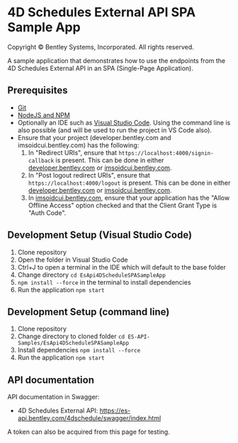# 4D Schedules External API SPA Sample App

Copyright © Bentley Systems, Incorporated. All rights reserved.

A sample application that demonstrates how to use the endpoints from the 4D Schedules External API in an SPA (Single-Page Application).

## Prerequisites

* [Git](https://git-scm.com/)
* [NodeJS and NPM](https://nodejs.org/en/download)
* Optionally an IDE such as [Visual Studio Code](https://code.visualstudio.com/). Using the command line is also possible (and will be used to run the project in VS Code also).
* Ensure that your project (developer.bentley.com and imsoidcui.bentley.com) has the following:
    1. In "Redirect URIs", ensure that `https://localhost:4000/signin-callback` is present. This can be done in either [developer.bentley.com](https://developer.bentley.com) or [imsoidcui.bentley.com](https://imsoidcui.bentley.com).
    2. In "Post logout redirect URIs", ensure that `https://localhost:4000/logout` is present. This can be done in either [developer.bentley.com](https://developer.bentley.com) or [imsoidcui.bentley.com](https://imsoidcui.bentley.com).
    3. In [imsoidcui.bentley.com](https://imsoidcui.bentley.com), ensure that your application has the "Allow Offline Access" option checked and that the Client Grant Type is "Auth Code".

## Development Setup (Visual Studio Code)

1. Clone repository
2. Open the folder in Visual Studio Code
3. Ctrl+J to open a terminal in the IDE which will default to the base folder
4. Change directory `cd EsApi4DScheduleSPASampleApp`
5. `npm install --force` in the terminal to install dependencies
6. Run the application `npm start`

## Development Setup (command line)

1. Clone repository
2. Change directory to cloned folder `cd ES-API-Samples/EsApi4DScheduleSPASampleApp`
3. Install dependencies `npm install --force`
5. Run the application `npm start`

## API documentation

API documentation in Swagger:
* 4D Schedules External API: https://es-api.bentley.com/4dschedule/swagger/index.html

A token can also be acquired from this page for testing.
